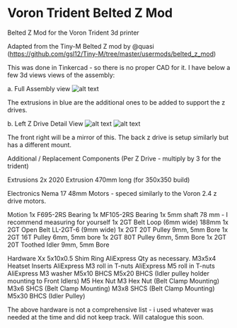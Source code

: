 # Voron Trident Belted Z Mod
Belted Z Mod for the Voron Trident 3d printer

Adapted from the Tiny-M Belted Z mod by @quasi (https://github.com/gsl12/Tiny-M/tree/master/usermods/belted_z_mod)

This was done in Tinkercad - so there is no proper CAD for it. I have below a few 3d views views of the assembly:

a. Full Assembly view
![alt text](https://github.com/ankurv2k6/voron_trident_belted_z/blob/main/images/full_assembly.png)

The extrusions in blue are the additional ones to be added to support the z drives.


b. Left Z Drive Detail View
![alt text](https://github.com/ankurv2k6/voron_trident_belted_z/blob/main/images/z_drive_view_1.png)
![alt text](https://github.com/ankurv2k6/voron_trident_belted_z/blob/main/images/z_drive_view_1.png)

The front right will be a mirror of this. The back z drive is setup similarly but has a different mount.


Additional / Replacement Components (Per Z Drive - multiply by 3 for the trident)

Extrusions
2x 2020 Extrusion 470mm long (for 350x350 build)

Electronics
Nema 17 48mm Motors - speced similarly to the Voron 2.4 z drive motors.

Motion 
1x F695-2RS Bearing 
1x MF105-2RS Bearing 
1x 5mm shaft 78 mm - I recommend measuring for yourself 
1x 2GT Belt Loop (6mm wide) 188mm 
1x 2GT Open Belt LL-2GT-6 (9mm wide) 
1x 2GT 20T Pulley 9mm, 5mm Bore 
1x 2GT 16T Pulley 6mm, 5mm bore 
1x 2GT 80T Pulley 6mm, 5mm Bore 
1x 2GT 20T Toothed Idler 9mm, 5mm Bore 

Hardware
Xx 5x10x0.5 Shim Ring AliExpress Qty as necessary.
M3x5x4 Heatset Inserts AliExpress
M3 roll in T-nuts AliExpress
M5 roll in T-nuts AliExpress
M3 washer
M5x10 BHCS
M5x20 BHCS (Idler pulley holder mounting to Front Idlers)
M5 Hex Nut 
M3 Hex Nut (Belt Clamp Mounting)
M3x6 SHCS (Belt Clamp Mounting)
M3x8 SHCS (Belt Clamp Mounting)
M5x30 BHCS (Idler Pulley)

The above hardware is not a comprehensive list - i used whatever was needed at the time and did not keep track. Will catalogue this soon.


